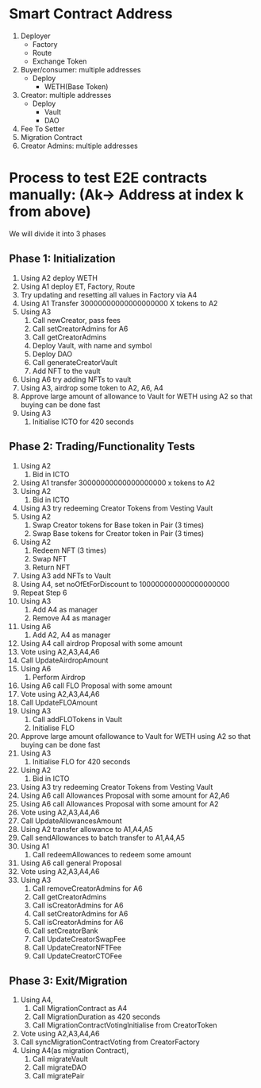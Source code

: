 # Smart Contract Address

1. Deployer 
   - Factory 
   - Route 
   - Exchange Token 
2. Buyer/consumer: multiple addresses 
   - Deploy  
     - WETH(Base Token) 
3. Creator: multiple addresses 
   - Deploy 
     - Vault 
     - DAO 
4. Fee To Setter 
5. Migration Contract 
6. Creator Admins: multiple addresses 

# Process to test E2E contracts manually: (Ak-> Address at index k from above) 

We will divide it into 3 phases

## Phase 1: Initialization 
1. Using A2 deploy WETH 
2. Using A1 deploy ET, Factory, Route 
3. Try updating and resetting all values in Factory via A4 
4. Using A1 Transfer 30000000000000000000 X tokens to A2 
5. Using A3  
   1. Call newCreator, pass fees 
   2. Call setCreatorAdmins for A6 
   3. Call getCreatorAdmins 
   4. Deploy Vault, with name and symbol 
   5. Deploy DAO 
   6. Call generateCreatorVault 
   7. Add NFT to the vault  
6.  Using A6 try adding NFTs to vault 
7.  Using A3, airdrop some token to A2, A6, A4 
8.  Approve large amount of allowance to Vault for WETH using A2 so that buying can be done fast 
9.  Using A3 
    1.  Initialise ICTO for 420 seconds 


## Phase 2: Trading/Functionality Tests 
1. Using A2 
   1. Bid in ICTO 
2. Using A1 transfer 30000000000000000000 x tokens to A2 
3. Using A2 
   1. Bid in ICTO
4. Using A3 try redeeming Creator Tokens from Vesting Vault 
5. Using A2 
   1. Swap Creator tokens for Base token in Pair (3 times) 
   2. Swap Base tokens for Creator token in Pair (3 times) 
6.  Using A2  
    1.  Redeem NFT (3 times) 
    2.  Swap NFT 
    3.  Return NFT 
7.  Using A3 add NFTs to Vault 
8.  Using A4, set noOfEtForDiscount to 100000000000000000000  
9.  Repeat Step 6
10. Using A3  
    1.  Add A4 as manager 
    2.  Remove A4 as manager  
11. Using A6  
    1.  Add A2, A4 as manager 
12. Using A4 call airdrop Proposal with some amount 
13. Vote using A2,A3,A4,A6 
14. Call UpdateAirdropAmount 
15. Using A6 
    1.  Perform Airdrop 
16. Using A6 call FLO Proposal with some amount 
17. Vote using A2,A3,A4,A6 
18. Call UpdateFLOAmount 
19. Using A3  
    1.  Call addFLOTokens in Vault 
    2.  Initialise FLO 
20. Approve large amount ofallowance to Vault for WETH using A2 so that buying can be done fast 
21. Using A3 
    1.  Initialise FLO for 420 seconds 
22. Using A2 
    1.  Bid in ICTO 
23. Using A3 try redeeming Creator Tokens from Vesting Vault 
24. Using A6 call Allowances Proposal with some amount for A2,A6 
25. Using A6 call Allowances Proposal with some amount for A2 
26. Vote using A2,A3,A4,A6 
27. Call UpdateAllowancesAmount 
28. Using A2 transfer allowance to A1,A4,A5 
29. Call sendAllowances to batch transfer to A1,A4,A5 
30. Using A1 
    1.  Call redeemAllowances to redeem some amount 
31. Using A6 call general Proposal  
32. Vote using A2,A3,A4,A6 
33. Using A3 
    1.  Call removeCreatorAdmins for A6 
    2.  Call getCreatorAdmins 
    3.  Call isCreatorAdmins for A6 
    4.  Call setCreatorAdmins for A6 
    5.  Call isCreatorAdmins for A6 
    6.  Call setCreatorBank  
    7.  Call UpdateCreatorSwapFee 
    8.  Call UpdateCreatorNFTFee 
    9.  Call UpdateCreatorCTOFee 

## Phase 3: Exit/Migration 
1. Using A4, 
   1. Call MigrationContract as A4 
   2. Call MigrationDuration as 420 seconds 
   3. Call MigrationContractVotingInitialise from CreatorToken 
2. Vote using A2,A3,A4,A6 
3. Call syncMigrationContractVoting from CreatorFactory 
4. Using A4(as migration Contract), 
   1. Call migrateVault 
   2. Call migrateDAO 
   3. Call migratePair 

 